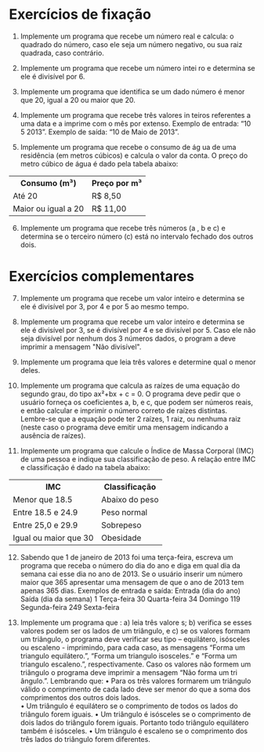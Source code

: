 # Exercícios de fixação  

1. Implemente um programa que recebe um número real e calcula: o quadrado do número, caso ele seja um número negativo, ou sua raiz quadrada, caso contrário.  

2. Implemente um programa que recebe um número intei ro e determina se ele  é divisível por 6.  

3. Implemente um programa que identifica se um dado número é menor que  20, igual a 20 ou maior que 20.  

4. Implemente um programa que recebe três valores in teiros referentes a uma data e a imprime com o mês por extenso. Exemplo de entrada: “10 5 2013”.  Exemplo de saída: “10 de Maio de 2013”.  

5. Implemente  um  programa  que  recebe  o  consumo  de  ág ua  de  uma residência (em metros cúbicos) e calcula o valor da conta. O preço do metro cúbico de água é dado pela tabela abaixo:  

  <table>
   <tr>
     <th>Consumo (m³)</th>
     <th>Preço por m³</th>
   </tr>
   <tr>
     <td>Até 20</td>
     <td>R$ 8,50</td>
   </tr>
   <tr>
     <td>Maior ou igual a 20</td>
     <td>R$ 11,00</td>
   </tr>
  </table>


6. Implemente um programa que recebe três números (a , b e c) e determina se o terceiro número (c) está no intervalo fechado dos outros dois.   

# Exercícios complementares

7. Implemente um programa que recebe um valor inteiro e determina se ele é divisível por 3, por 4 e por 5 ao mesmo tempo.

8. Implemente um programa que recebe um valor inteiro e determina se ele é divisível por 3, se é divisível por 4 e se divisível por 5. Caso ele não seja divisível por nenhum dos 3 números dados, o program a deve imprimir a mensagem "Não divisível".

9. Implemente um programa que leia três valores e determine qual o menor deles.  

10. Implemente um programa que calcula as raízes de uma equação do segundo grau, do tipo ax²+bx + c = 0. O programa deve pedir que o usuário forneça os coeficientes a, b, e c, que podem ser números reais, e então calcular e imprimir o número correto de raízes distintas. Lembre-se que a equação pode ter 2 raízes, 1 raiz, ou nenhuma raiz (neste caso o programa deve emitir uma mensagem indicando a ausência de raízes).  

11. Implemente um programa que calcule o Índice de Massa Corporal (IMC) de uma pessoa e indique sua classificação de peso. A relação entre IMC e classificação é dado na tabela abaixo:

<table>
 <tr>
   <th>IMC</th>
   <th>Classificação</th>
 </tr>
 <tr>
   <td>Menor que 18.5</td>
   <td>Abaixo do peso</td>
 </tr>
 <tr>
   <td>Entre 18.5 e 24.9</td>
   <td>Peso normal</td>
 </tr>
 <tr>
   <td>Entre 25,0 e 29.9</td>
   <td>Sobrepeso</td>
 </tr>
 <tr>
   <td>Igual ou maior que 30</td>
   <td>Obesidade</td>
 </tr>
</table>




12. Sabendo que 1 de janeiro de 2013 foi uma terça-feira, escreva um programa que receba o número do dia do ano e diga em qual dia da semana cai esse dia no ano de 2013. Se o usuário inserir um número maior que 365 apresentar uma mensagem de que o ano de 2013 tem apenas 365 dias. Exemplos de entrada e saída:  Entrada (dia do ano) Saída (dia da semana) 1 Terça-feira 30 Quarta-feira 34 Domingo 119 Segunda-feira 249 Sexta-feira   

13. Implemente um programa que :
a) leia três valore s;
b) verifica se esses valores podem ser os lados de um triângulo,
e c) se os valores formam um triângulo,
o programa deve verificar seu tipo – equilátero, isósceles ou escaleno - imprimindo, para cada caso, as mensagens “Forma um triangulo equilátero.”, “Forma um triangulo isosceles.” e “Forma um triangulo escaleno.”, respectivamente. Caso os valores não formem um triângulo o programa deve imprimir a mensagem “Não forma um tri ângulo.”. Lembrando que:  • Para os três valores formarem um triângulo válido o comprimento de cada lado deve ser menor do que a soma dos comprimentos dos outros dois lados.  
• Um triângulo é equilátero se o comprimento de todos os lados do triângulo forem iguais.  • Um triângulo é isósceles se o comprimento de dois lados do triângulo forem iguais. Portanto todo triângulo equilátero também é isósceles.  • Um triângulo é escaleno se o comprimento dos três lados do triângulo forem diferentes.
